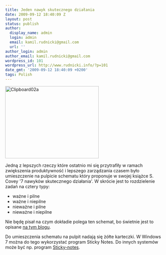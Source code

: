 ```yaml
---
title: Jeden nawyk skutecznego działania
date: 2009-09-12 18:40:09 Z
layout: post
status: publish
author:
  display_name: admin
  login: admin
  email: kamil.rudnicki@gmail.com
  url: ''
author_login: admin
author_email: kamil.rudnicki@gmail.com
wordpress_id: 101
wordpress_url: http://www.rudnicki.info/?p=101
date_gmt: '2009-09-12 18:40:09 +0200'
tags: Polish
---
```


<p><a href="http://www.rudnicki.info/wp-content/uploads/2009/09/Clipboard02a.png"><img class="size-medium wp-image-102 alignnone" title="Clipboard02a" src="http://www.rudnicki.info/wp-content/uploads/2009/09/Clipboard02a-300x232.png" alt="Clipboard02a" width="300" height="232" /></a></p>
<p><a href="http://www.rudnicki.info/wp-content/uploads/2009/09/Clipboard02a.png"></a>Jedną z lepszych rzeczy które ostatnio mi się przytrafiły w ramach zwiększenia produktywność i lepszego zarządzania czasem było umieszczenie na pulpicie schematu który proponuje w swojej książce S. Covey '7 nawyków skutecznego działania'. W skrócie jest to rozdzielenie zadań na cztery typy:</p>
<ul>
<li>ważne i pilne</li>
<li>ważne i niepilne</li>
<li>nieważne i pilne</li>
<li>nieważne i niepilne</li>
</ul>
<p>Nie będę pisał na czym dokładie polega ten schemat, bo świetnie jest to opisane <a href="http://zajaczkowski.org/2009/05/29/wazne-i-pilne/">na tym blogu</a>.</p>
<p>Do umieszczenia schematu na pulpit nadają się żółte karteczki. W Windows 7 można do tego wykorzystać program Sticky Notes. Do innych systemów może być np. program <a href="http://www.sticky-notes.net/">Sticky-notes</a>.</p>
